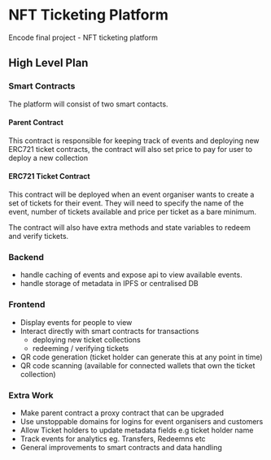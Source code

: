 # NFT Ticketing Platform

Encode final project - NFT ticketing platform


## High Level Plan

### Smart Contracts

The platform will consist of two smart contacts.

#### Parent Contract

This contract is responsible for keeping track of events and deploying new ERC721 ticket contracts, the contract will also set price to pay for user to deploy a new collection

#### ERC721 Ticket Contract

This contract will be deployed when an event organiser wants to create a set of tickets for their event. They will need
to specify the name of the event, number of tickets available and price per ticket as a bare minimum.

The contract will also have extra methods and state variables to redeem and verify tickets.


### Backend

- handle caching of events and expose api to view available events.
- handle storage of metadata in IPFS or centralised DB


### Frontend

- Display events for people to view 
- Interact directly with smart contracts for transactions 
  - deploying new ticket collections
  - redeeming / verifying tickets 
- QR code generation (ticket holder can generate this at any point in time)
- QR code scanning (available for connected wallets that own the ticket collection)

### Extra Work

- Make parent contract a proxy contract that can be upgraded
- Use unstoppable domains for logins for event organisers and customers
- Allow Ticket holders to update metadata fields e.g ticket holder name
- Track events for analytics eg. Transfers, Redeemns etc
- General improvements to smart contracts and data handling



